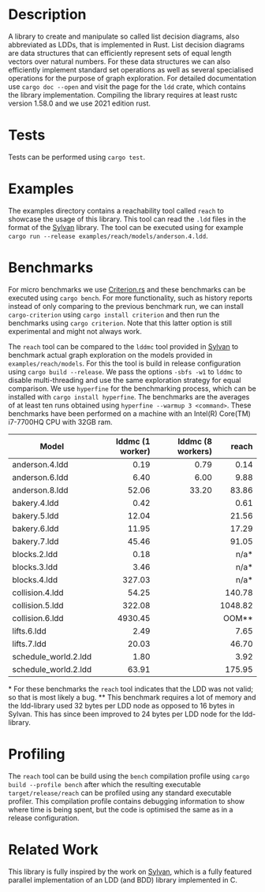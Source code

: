 # Description

A library to create and manipulate so called list decision diagrams, also abbreviated as LDDs, that is implemented in Rust. List decision diagrams are data structures that can efficiently represent sets of equal length vectors over natural numbers. For these data structures we can also efficiently implement standard set operations as well as several specialised operations for the purpose of graph exploration. For detailed documentation use `cargo doc --open` and visit the page for the `ldd` crate, which contains the library implementation. Compiling the library requires at least rustc version 1.58.0 and we use 2021 edition rust.

# Tests

Tests can be performed using `cargo test`.

# Examples

The examples directory contains a reachability tool called `reach` to showcase the usage of this library. This tool can read the `.ldd` files in the format of the [Sylvan](https://github.com/trolando/sylvan) library. The tool can be executed using for example `cargo run --release examples/reach/models/anderson.4.ldd`.

# Benchmarks

For micro benchmarks we use [Criterion.rs](https://crates.io/crates/criterion) and these benchmarks can be executed using `cargo bench`. For more functionality, such as history reports instead of only comparing to the previous benchmark run, we can install `cargo-criterion` using `cargo install criterion` and then run the benchmarks using `cargo criterion`. Note that this latter option is still experimental and might not always work.

The `reach` tool can be compared to the `lddmc` tool provided in [Sylvan](https://github.com/trolando/sylvan) to benchmark actual graph exploration on the models provided in `examples/reach/models`. For this the tool is build in release configuration using `cargo build --release`. We pass the options `-sbfs -w1` to `lddmc` to disable multi-threading and use the same exploration strategy for equal comparison. We use `hyperfine` for the benchmarking process, which can be installed with `cargo install hyperfine`. The benchmarks are the averages of at least ten runs obtained using `hyperfine --warmup 3 <command>`. These benchmarks have been performed on a machine with an Intel(R) Core(TM) i7-7700HQ CPU with 32GB ram.

| Model                 | lddmc (1 worker) | lddmc (8 workers) | reach         |
| ---                   | ---:             | ---:              | ---:          |
| anderson.4.ldd        |    0.19          |  0.79             |    0.14       |
| anderson.6.ldd        |    6.40          |  6.00             |    9.88       |
| anderson.8.ldd        |   52.06          | 33.20             |   83.86       |
| bakery.4.ldd          |    0.42          |                   |    0.61       |
| bakery.5.ldd          |   12.04          |                   |   21.56       |
| bakery.6.ldd          |   11.95          |                   |   17.29       |
| bakery.7.ldd          |   45.46          |                   |   91.05       |
| blocks.2.ldd          |    0.18          |                   |    n/a*       |
| blocks.3.ldd          |    3.46          |                   |    n/a*       |
| blocks.4.ldd          |  327.03          |                   |    n/a*       |
| collision.4.ldd       |   54.25          |                   |  140.78       |
| collision.5.ldd       |  322.08          |                   | 1048.82       |
| collision.6.ldd       | 4930.45          |                   |   OOM**       |
| lifts.6.ldd           |    2.49          |                   |    7.65       |
| lifts.7.ldd           |   20.03          |                   |   46.70       |
| schedule_world.2.ldd  |    1.80          |                   |    3.92       |
| schedule_world.2.ldd  |   63.91          |                   |  175.95       |

\* For these benchmarks the `reach` tool indicates that the LDD was not valid; so that is most likely a bug. \*\* This benchmark requires a lot of memory and the ldd-library used 32 bytes per LDD node as opposed to 16 bytes in Sylvan. This has since been improved to 24 bytes per LDD node for the ldd-library.

# Profiling

The `reach` tool can be build using the `bench` compilation profile using `cargo build --profile bench` after which the resulting executable `target/release/reach` can be profiled using any standard executable profiler. This compilation profile contains debugging information to show where time is being spent, but the code is optimised the same as in a release configuration.

# Related Work

This library is fully inspired by the work on [Sylvan](https://github.com/trolando/sylvan), which is a fully featured parallel implementation of an LDD (and BDD) library implemented in C.

